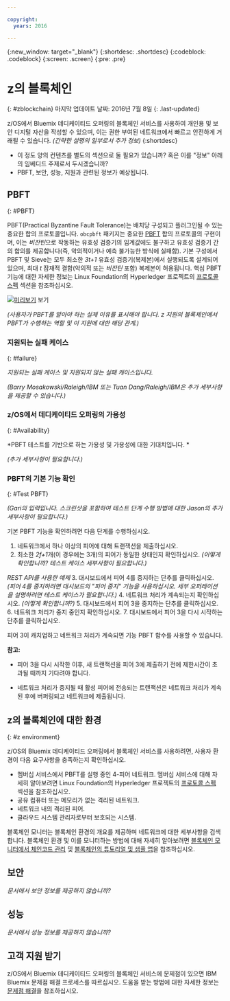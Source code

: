 ```yaml
---

copyright:
  years: 2016

---
```


{:new_window: target="_blank"}
{:shortdesc: .shortdesc}
{:codeblock: .codeblock}
{:screen: .screen}
{:pre: .pre}


# z의 블록체인
{: #zblockchain}
마지막 업데이트 날짜: 2016년 7월 8일
{: .last-updated}



z/OS에서 Bluemix 데디케이티드 오퍼링의 블록체인 서비스를 사용하여 개인용 및 보안 디지털 자산을 작성할 수 있으며, 이는 권한 부여된 네트워크에서 빠르고 안전하게 거래될 수 있습니다. *(간략한 설명의 일부로서 추가 정보)*
{:shortdesc}


* 이 정도 양의 컨텐츠를 별도의 섹션으로 둘 필요가 있습니까? 혹은 이를 "정보" 아래의 임베디드 주제로서 두시겠습니까? 
* PBFT, 보안, 성능, 지원과 관련된 정보가 예상됩니다. 


## PBFT
{: #PBFT}

PBFT(Practical Byzantine Fault Tolerance)는 배치당 구성되고 플러그인될 수 있는 중요한 합의 프로토콜입니다. `obcpbft` 패키지는 중요한 [PBFT](http://dl.acm.org/citation.cfm?id=571640 "PBFT") 합의 프로토콜의 구현이며, 이는 *비잔틴*으로 작동하는 유효성 검증기의 임계값에도 불구하고 유효성 검증기 간의 합의를 제공합니다(즉, 악의적이거나 예측 불가능한 방식에 실패함). 기본 구성에서 PBFT 및 Sieve는 모두 최소한 *3t+1* 유효성 검증기(복제본)에서 실행되도록 설계되어 있으며, 최대 *t* 잠재적 결함(악의적 또는 *비잔틴* 포함) 복제본이 허용됩니다. 핵심 PBFT 기능에 대한 자세한 정보는 Linux Foundation의 Hyperledger 프로젝트의 [프로토콜 스펙](https://github.com/hyperledger/fabric/blob/master/docs/protocol-spec.md#fabric) 섹션을 참조하십시오.  

[![미리보기](http://img.youtube.com/vi/EKa5Gh9whgU/0.jpg)](http://www.youtube.com/watch?v=EKa5Gh9whgU) 보기

*(사용자가 PBFT를 알아야 하는 실제 이유를 표시해야 합니다. z 지원의 블록체인에서 PBFT가 수행하는 역할 및 이 지원에 대한 해당 관계.)*


### 지원되는 실패 케이스
{: #failure}

*지원되는 실패 케이스 및 지원되지 않는 실패 케이스입니다.*

*(Barry Mosakowski/Raleigh/IBM 또는 Tuan Dang/Raleigh/IBM은 추가 세부사항을 제공할 수 있습니다.)*

### z/OS에서 데디케이티드 오퍼링의 가용성
{: #Availability}

*PBFT 테스트를 기반으로 하는 가용성 및 가용성에 대한 기대치입니다. *

*(추가 세부사항이 필요합니다.)*

### PBFT의 기본 기능 확인
{: #Test PBFT}

*(Gari의 입력입니다. 스크린샷을 포함하여 테스트 단계 수행 방법에 대한 Jason의 추가 세부사항이 필요합니다.)*

기본 PBFT 기능을 확인하려면 다음 단계를 수행하십시오. 

1. 네트워크에서 하나 이상의 피어에 대해 트랜잭션을 제출하십시오. 
2. 최소한 *2f+1*개(이 경우에는 3개)의 피어가 동일한 상태인지 확인하십시오. *(어떻게 확인합니까? 테스트 케이스 세부사항이 필요합니다.)*

  *REST API를 사용한 예제*
3. 대시보드에서 피어 4를 중지하는 단추를 클릭하십시오. *(피어 4를 중지하려면 대시보드의 "피어 중지" 기능을 사용하십시오. 세부 오퍼레이션을 설명하려면 테스트 케이스가 필요합니다.)*
4. 네트워크 처리가 계속되는지 확인하십시오. *(어떻게 확인합니까?)*
5. 대시보드에서 피어 3을 중지하는 단추를 클릭하십시오. 
6. 네트워크 처리가 중지 중인지 확인하십시오. 
7. 대시보드에서 피어 3을 다시 시작하는 단추를 클릭하십시오. 

피어 3이 캐치업하고 네트워크 처리가 계속되면 기능 PBFT 함수를 사용할 수 있습니다. 

**참고:**
* 피어 3을 다시 시작한 이후, 새 트랜잭션을 피어 3에 제출하기 전에 제한시간이 초과될 때까지 기다려야 합니다. 

* 네트워크 처리가 중지될 때 활성 피어에 전송되는 트랜잭션은 네트워크 처리가 계속된 후에 버퍼링되고 네트워크에 제출됩니다. 

## z의 블록체인에 대한 환경
{: #z environment}

z/OS의 Bluemix 데디케이티드 오퍼링에서 블록체인 서비스를 사용하려면, 사용자 환경이 다음 요구사항을 충족하는지 확인하십시오. 

* 멤버십 서비스에서 PBFT를 실행 중인 4-피어 네트워크. 멤버십 서비스에 대해 자세히 알아보려면 Linux Foundation의 Hyperledger 프로젝트의 [프로토콜 스펙](https://github.com/hyperledger/fabric/blob/master/docs/protocol-spec.md#fabric) 섹션을 참조하십시오.  
* 공유 컴퓨터 또는 메모리가 없는 격리된 네트워크. 
* 네트워크 내의 격리된 피어. 
* 클라우드 시스템 관리자로부터 보호되는 시스템. 

블록체인 모니터는 블록체인 환경의 개요를 제공하며 네트워크에 대한 세부사항을 검색합니다. 블록체인 환경 및 이를 모니터하는 방법에 대해 자세히 알아보려면 [블록체인 모니터에서 체인코드 관리](https://new-console.ng.bluemix.net/docs/services/blockchain/ibmblockchainmonitor.html) 및 [블록체인의 튜토리얼 및 샘플 앱](https://new-console.ng.bluemix.net/docs/services/blockchain/ibmblockchain_tutorials.html)을 참조하십시오. 

## 보안

*문서에서 보안 정보를 제공하지 않습니까?*

## 성능

*문서에서 성능 정보를 제공하지 않습니까?*

## 고객 지원 받기

z/OS에서 Bluemix 데디케이티드 오퍼링의 블록체인 서비스에 문제점이 있으면 IBM Bluemix 문제점 해결 프로세스를 따르십시오. 도움을 받는 방법에 대한 자세한 정보는 [문제점 해결](https://new-console.ng.bluemix.net/docs/troubleshoot/troubleshoot.html)을 참조하십시오. 

